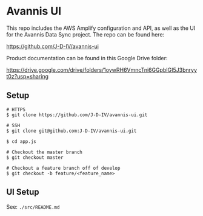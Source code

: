 # Avannis UI

This repo includes the AWS Amplify configuration and API, 
as well as the UI for the Avannis Data Sync project. The repo can be found here:

https://github.com/J-D-IV/avannis-ui

Product documentation can be found in this Google Drive folder:

https://drive.google.com/drive/folders/1oywRH6VmncTni6GGpbIGI5J3bnryyt0z?usp=sharing

## Setup

```
# HTTPS
$ git clone https://github.com/J-D-IV/avannis-ui.git

# SSH
$ git clone git@github.com:J-D-IV/avannis-ui.git

$ cd app.js

# Checkout the master branch
$ git checkout master

# Checkout a feature branch off of develop
$ git checkout -b feature/<feature_name>
```

## UI Setup

See: `./src/README.md`